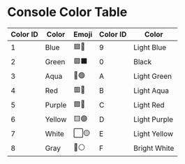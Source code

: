 # Console Color Table

|Color ID|Color |Emoji                                 |Color ID             |Color                |
|--------|------|--------------------------------------|---------------------|---------------------|
|1       |Blue  | 🟦🔹                                |9                    |Light Blue           |
|2       |Green | 🟩⬛                                |0                    |Black                |
|3       |Aqua  | 🔷🟢                                |A                    |Light Green          |
|4       |Red   | 🟥🔵                                |B                    |Light Aqua           |
|5       |Purple| 🟪🔴                                |C                    |Light Red            |
|6       |Yellow| 🟨🟣                                |D                    |Light Purple         |
|7       |White | ⬜🟡                                |E                    |Light Yellow         |
|8       |Gray  | 🔘⚪                                |F                    |Bright White         |